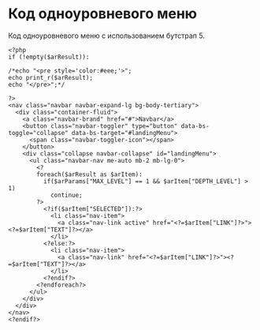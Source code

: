 # Код одноуровневого меню
Код одноуровневого меню с использованием бутстрап 5.

    <?php
    if (!empty($arResult)):

    /*echo "<pre style='color:#eee;'>";
    echo print_r($arResult);
    echo "</pre>";*/

    ?>
    <nav class="navbar navbar-expand-lg bg-body-tertiary">
      <div class="container-fluid">
        <a class="navbar-brand" href="#">Navbar</a>
        <button class="navbar-toggler" type="button" data-bs-toggle="collapse" data-bs-target="#landingMenu">
          <span class="navbar-toggler-icon"></span>
        </button>
        <div class="collapse navbar-collapse" id="landingMenu">
          <ul class="navbar-nav me-auto mb-2 mb-lg-0">
            <?
            foreach($arResult as $arItem):
              if($arParams["MAX_LEVEL"] == 1 && $arItem["DEPTH_LEVEL"] > 1) 
                continue;
            ?>
              <?if($arItem["SELECTED"]):?>
                <li class="nav-item">
                  <a class="nav-link active" href="<?=$arItem["LINK"]?>"><?=$arItem["TEXT"]?></a>
                </li>
              <?else:?>
                <li class="nav-item">
                  <a class="nav-link" href="<?=$arItem["LINK"]?>"><?=$arItem["TEXT"]?></a>
                </li>
              <?endif?>
            <?endforeach?>
          </ul>
        </div>
      </div>
    </nav>
    <?endif?>
